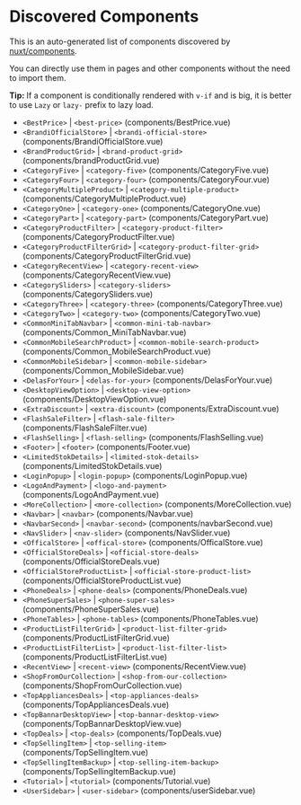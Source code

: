 # Discovered Components

This is an auto-generated list of components discovered by [nuxt/components](https://github.com/nuxt/components).

You can directly use them in pages and other components without the need to import them.

**Tip:** If a component is conditionally rendered with `v-if` and is big, it is better to use `Lazy` or `lazy-` prefix to lazy load.

- `<BestPrice>` | `<best-price>` (components/BestPrice.vue)
- `<BrandiOfficialStore>` | `<brandi-official-store>` (components/BrandiOfficialStore.vue)
- `<BrandProductGrid>` | `<brand-product-grid>` (components/brandProductGrid.vue)
- `<CategoryFive>` | `<category-five>` (components/CategoryFive.vue)
- `<CategoryFour>` | `<category-four>` (components/CategoryFour.vue)
- `<CategoryMultipleProduct>` | `<category-multiple-product>` (components/CategoryMultipleProduct.vue)
- `<CategoryOne>` | `<category-one>` (components/CategoryOne.vue)
- `<CategoryPart>` | `<category-part>` (components/CategoryPart.vue)
- `<CategoryProductFilter>` | `<category-product-filter>` (components/CategoryProductFilter.vue)
- `<CategoryProductFilterGrid>` | `<category-product-filter-grid>` (components/CategoryProductFilterGrid.vue)
- `<CategoryRecentView>` | `<category-recent-view>` (components/CategoryRecentView.vue)
- `<CategorySliders>` | `<category-sliders>` (components/CategorySliders.vue)
- `<CategoryThree>` | `<category-three>` (components/CategoryThree.vue)
- `<CategoryTwo>` | `<category-two>` (components/CategoryTwo.vue)
- `<CommonMiniTabNavbar>` | `<common-mini-tab-navbar>` (components/Common_MiniTabNavbar.vue)
- `<CommonMobileSearchProduct>` | `<common-mobile-search-product>` (components/Common_MobileSearchProduct.vue)
- `<CommonMobileSidebar>` | `<common-mobile-sidebar>` (components/Common_MobileSidebar.vue)
- `<DelasForYour>` | `<delas-for-your>` (components/DelasForYour.vue)
- `<DesktopViewOption>` | `<desktop-view-option>` (components/DesktopViewOption.vue)
- `<ExtraDiscount>` | `<extra-discount>` (components/ExtraDiscount.vue)
- `<FlashSaleFilter>` | `<flash-sale-filter>` (components/FlashSaleFilter.vue)
- `<FlashSelling>` | `<flash-selling>` (components/FlashSelling.vue)
- `<Footer>` | `<footer>` (components/Footer.vue)
- `<LimitedStokDetails>` | `<limited-stok-details>` (components/LimitedStokDetails.vue)
- `<LoginPopup>` | `<login-popup>` (components/LoginPopup.vue)
- `<LogoAndPayment>` | `<logo-and-payment>` (components/LogoAndPayment.vue)
- `<MoreCollection>` | `<more-collection>` (components/MoreCollection.vue)
- `<Navbar>` | `<navbar>` (components/Navbar.vue)
- `<NavbarSecond>` | `<navbar-second>` (components/navbarSecond.vue)
- `<NavSlider>` | `<nav-slider>` (components/NavSlider.vue)
- `<OfficalStore>` | `<offical-store>` (components/OfficalStore.vue)
- `<OfficialStoreDeals>` | `<official-store-deals>` (components/OfficialStoreDeals.vue)
- `<OfficialStoreProductList>` | `<official-store-product-list>` (components/OfficialStoreProductList.vue)
- `<PhoneDeals>` | `<phone-deals>` (components/PhoneDeals.vue)
- `<PhoneSuperSales>` | `<phone-super-sales>` (components/PhoneSuperSales.vue)
- `<PhoneTables>` | `<phone-tables>` (components/PhoneTables.vue)
- `<ProductListFilterGrid>` | `<product-list-filter-grid>` (components/ProductListFilterGrid.vue)
- `<ProductListFilterList>` | `<product-list-filter-list>` (components/ProductListFilterList.vue)
- `<RecentView>` | `<recent-view>` (components/RecentView.vue)
- `<ShopFromOurCollection>` | `<shop-from-our-collection>` (components/ShopFromOurCollection.vue)
- `<TopAppliancesDeals>` | `<top-appliances-deals>` (components/TopAppliancesDeals.vue)
- `<TopBannarDesktopView>` | `<top-bannar-desktop-view>` (components/TopBannarDesktopView.vue)
- `<TopDeals>` | `<top-deals>` (components/TopDeals.vue)
- `<TopSellingItem>` | `<top-selling-item>` (components/TopSellingItem.vue)
- `<TopSellingItemBackup>` | `<top-selling-item-backup>` (components/TopSellingItemBackup.vue)
- `<Tutorial>` | `<tutorial>` (components/Tutorial.vue)
- `<UserSidebar>` | `<user-sidebar>` (components/userSidebar.vue)
